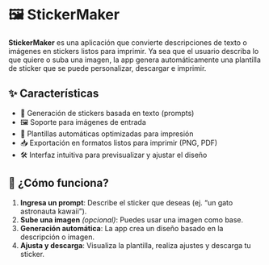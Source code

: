 # 🖼️ StickerMaker

**StickerMaker** es una aplicación que convierte descripciones de texto o imágenes en stickers listos para imprimir. Ya sea que el usuario describa lo que quiere o suba una imagen, la app genera automáticamente una plantilla de sticker que se puede personalizar, descargar e imprimir.

## ✨ Características

- 🧠 Generación de stickers basada en texto (prompts)
- 🖼️ Soporte para imágenes de entrada
- 🎨 Plantillas automáticas optimizadas para impresión
- 📥 Exportación en formatos listos para imprimir (PNG, PDF)
- 🛠️ Interfaz intuitiva para previsualizar y ajustar el diseño

## 🚀 ¿Cómo funciona?

1. **Ingresa un prompt**: Describe el sticker que deseas (ej. “un gato astronauta kawaii”).
2. **Sube una imagen** *(opcional)*: Puedes usar una imagen como base.
3. **Generación automática**: La app crea un diseño basado en la descripción o imagen.
4. **Ajusta y descarga**: Visualiza la plantilla, realiza ajustes y descarga tu sticker.
